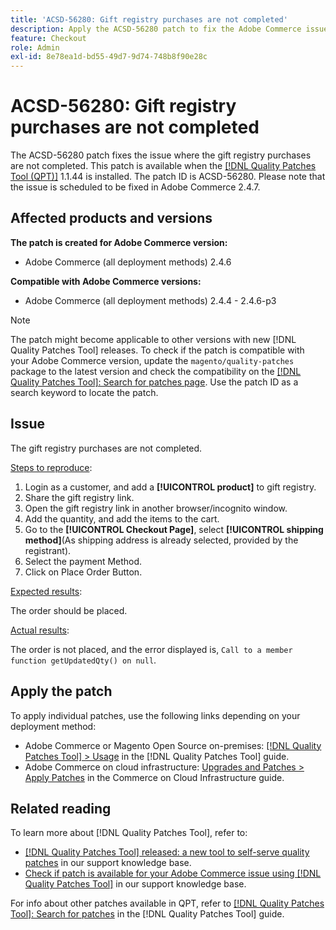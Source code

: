 ```yaml
---
title: 'ACSD-56280: Gift registry purchases are not completed'
description: Apply the ACSD-56280 patch to fix the Adobe Commerce issue where the gift registry purchases are not completed
feature: Checkout
role: Admin
exl-id: 8e78ea1d-bd55-49d7-9d74-748b8f90e28c
---
```

# ACSD-56280: Gift registry purchases are not completed

The ACSD-56280 patch fixes the issue where the gift registry purchases are not completed. This patch is available when the [[!DNL Quality Patches Tool (QPT)]](/help/announcements/adobe-commerce-announcements/magento-quality-patches-released-new-tool-to-self-serve-quality-patches.md) 1.1.44 is installed. The patch ID is ACSD-56280. Please note that the issue is scheduled to be fixed in Adobe Commerce 2.4.7.

## Affected products and versions

**The patch is created for Adobe Commerce version:**

* Adobe Commerce (all deployment methods) 2.4.6

**Compatible with Adobe Commerce versions:**

* Adobe Commerce (all deployment methods) 2.4.4 - 2.4.6-p3

>[!NOTE]
>
>The patch might become applicable to other versions with new [!DNL Quality Patches Tool] releases. To check if the patch is compatible with your Adobe Commerce version, update the `magento/quality-patches` package to the latest version and check the compatibility on the [[!DNL Quality Patches Tool]: Search for patches page](https://experienceleague.adobe.com/tools/commerce-quality-patches/index.html). Use the patch ID as a search keyword to locate the patch.

## Issue

The gift registry purchases are not completed.

<u>Steps to reproduce</u>:

1. Login as a customer, and add a **[!UICONTROL product]** to gift registry.
1. Share the gift registry link.
1. Open the gift registry link in another browser/incognito window.
1. Add the quantity, and add the items to the cart.
1. Go to the **[!UICONTROL Checkout Page]**, select **[!UICONTROL shipping method]**(As shipping address is already selected, provided by the registrant).
1. Select the payment Method.
1. Click on Place Order Button.

<u>Expected results</u>:

The order should be placed.

<u>Actual results</u>:

The order is not placed, and the error displayed is, `Call to a member function getUpdatedQty() on null`.
 
## Apply the patch

To apply individual patches, use the following links depending on your deployment method:

* Adobe Commerce or Magento Open Source on-premises: [[!DNL Quality Patches Tool] > Usage](https://experienceleague.adobe.com/docs/commerce-operations/tools/quality-patches-tool/usage.html) in the [!DNL Quality Patches Tool] guide.
* Adobe Commerce on cloud infrastructure: [Upgrades and Patches > Apply Patches](https://experienceleague.adobe.com/docs/commerce-cloud-service/user-guide/develop/upgrade/apply-patches.html) in the Commerce on Cloud Infrastructure guide.

## Related reading

To learn more about [!DNL Quality Patches Tool], refer to:

* [[!DNL Quality Patches Tool] released: a new tool to self-serve quality patches](/help/announcements/adobe-commerce-announcements/magento-quality-patches-released-new-tool-to-self-serve-quality-patches.md) in our support knowledge base.
* [Check if patch is available for your Adobe Commerce issue using [!DNL Quality Patches Tool]](/help/support-tools/patches-available-in-qpt-tool/check-patch-for-magento-issue-with-magento-quality-patches.md) in our support knowledge base.

For info about other patches available in QPT, refer to [[!DNL Quality Patches Tool]: Search for patches](https://experienceleague.adobe.com/tools/commerce-quality-patches/index.html) in the [!DNL Quality Patches Tool] guide.
